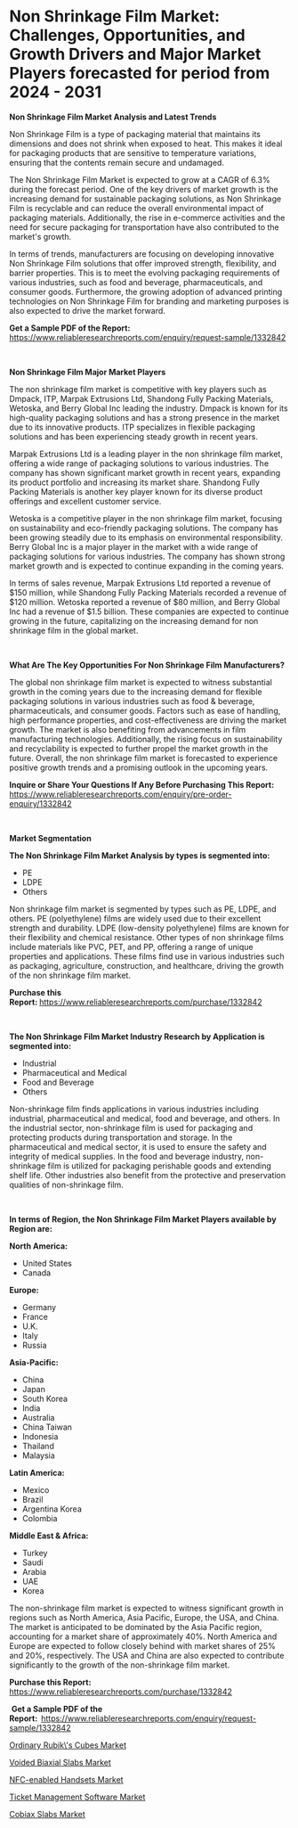 <p><h1>Non Shrinkage Film Market: Challenges, Opportunities, and Growth Drivers and Major Market Players forecasted for period from 2024 - 2031</h1></p><p><strong>Non Shrinkage Film Market Analysis and Latest Trends</strong></p>
<p><p>Non Shrinkage Film is a type of packaging material that maintains its dimensions and does not shrink when exposed to heat. This makes it ideal for packaging products that are sensitive to temperature variations, ensuring that the contents remain secure and undamaged.</p><p>The Non Shrinkage Film Market is expected to grow at a CAGR of 6.3% during the forecast period. One of the key drivers of market growth is the increasing demand for sustainable packaging solutions, as Non Shrinkage Film is recyclable and can reduce the overall environmental impact of packaging materials. Additionally, the rise in e-commerce activities and the need for secure packaging for transportation have also contributed to the market's growth.</p><p>In terms of trends, manufacturers are focusing on developing innovative Non Shrinkage Film solutions that offer improved strength, flexibility, and barrier properties. This is to meet the evolving packaging requirements of various industries, such as food and beverage, pharmaceuticals, and consumer goods. Furthermore, the growing adoption of advanced printing technologies on Non Shrinkage Film for branding and marketing purposes is also expected to drive the market forward.</p></p>
<p><strong>Get a Sample PDF of the Report:&nbsp;</strong> <a href="https://www.reliableresearchreports.com/enquiry/request-sample/1332842">https://www.reliableresearchreports.com/enquiry/request-sample/1332842</a></p>
<p>&nbsp;</p>
<p><strong>Non Shrinkage Film Major Market Players</strong></p>
<p><p>The non shrinkage film market is competitive with key players such as Dmpack, ITP, Marpak Extrusions Ltd, Shandong Fully Packing Materials, Wetoska, and Berry Global Inc leading the industry. Dmpack is known for its high-quality packaging solutions and has a strong presence in the market due to its innovative products. ITP specializes in flexible packaging solutions and has been experiencing steady growth in recent years.</p><p>Marpak Extrusions Ltd is a leading player in the non shrinkage film market, offering a wide range of packaging solutions to various industries. The company has shown significant market growth in recent years, expanding its product portfolio and increasing its market share. Shandong Fully Packing Materials is another key player known for its diverse product offerings and excellent customer service.</p><p>Wetoska is a competitive player in the non shrinkage film market, focusing on sustainability and eco-friendly packaging solutions. The company has been growing steadily due to its emphasis on environmental responsibility. Berry Global Inc is a major player in the market with a wide range of packaging solutions for various industries. The company has shown strong market growth and is expected to continue expanding in the coming years.</p><p>In terms of sales revenue, Marpak Extrusions Ltd reported a revenue of $150 million, while Shandong Fully Packing Materials recorded a revenue of $120 million. Wetoska reported a revenue of $80 million, and Berry Global Inc had a revenue of $1.5 billion. These companies are expected to continue growing in the future, capitalizing on the increasing demand for non shrinkage film in the global market.</p></p>
<p>&nbsp;</p>
<p><strong>What Are The Key Opportunities For Non Shrinkage Film Manufacturers?</strong></p>
<p><p>The global non shrinkage film market is expected to witness substantial growth in the coming years due to the increasing demand for flexible packaging solutions in various industries such as food & beverage, pharmaceuticals, and consumer goods. Factors such as ease of handling, high performance properties, and cost-effectiveness are driving the market growth. The market is also benefiting from advancements in film manufacturing technologies. Additionally, the rising focus on sustainability and recyclability is expected to further propel the market growth in the future. Overall, the non shrinkage film market is forecasted to experience positive growth trends and a promising outlook in the upcoming years.</p></p>
<p><strong>Inquire or Share Your Questions If Any Before Purchasing This Report:</strong> <a href="https://www.reliableresearchreports.com/enquiry/pre-order-enquiry/1332842">https://www.reliableresearchreports.com/enquiry/pre-order-enquiry/1332842</a></p>
<p>&nbsp;</p>
<p><strong>Market Segmentation</strong></p>
<p><strong>The Non Shrinkage Film Market Analysis by types is segmented into:</strong></p>
<p><ul><li>PE</li><li>LDPE</li><li>Others</li></ul></p>
<p><p>Non shrinkage film market is segmented by types such as PE, LDPE, and others. PE (polyethylene) films are widely used due to their excellent strength and durability. LDPE (low-density polyethylene) films are known for their flexibility and chemical resistance. Other types of non shrinkage films include materials like PVC, PET, and PP, offering a range of unique properties and applications. These films find use in various industries such as packaging, agriculture, construction, and healthcare, driving the growth of the non shrinkage film market.</p></p>
<p><strong>Purchase this Report:&nbsp;</strong><a href="https://www.reliableresearchreports.com/purchase/1332842">https://www.reliableresearchreports.com/purchase/1332842</a></p>
<p>&nbsp;</p>
<p><strong>The Non Shrinkage Film Market Industry Research by Application is segmented into:</strong></p>
<p><ul><li>Industrial</li><li>Pharmaceutical and Medical</li><li>Food and Beverage</li><li>Others</li></ul></p>
<p><p>Non-shrinkage film finds applications in various industries including industrial, pharmaceutical and medical, food and beverage, and others. In the industrial sector, non-shrinkage film is used for packaging and protecting products during transportation and storage. In the pharmaceutical and medical sector, it is used to ensure the safety and integrity of medical supplies. In the food and beverage industry, non-shrinkage film is utilized for packaging perishable goods and extending shelf life. Other industries also benefit from the protective and preservation qualities of non-shrinkage film.</p></p>
<p>&nbsp;</p>
<p><strong>In terms of Region, the Non Shrinkage Film Market Players available by Region are:</strong></p>
<p>
    <p> <strong> North America: </strong>
        <ul>
            <li>United States</li>
            <li>Canada</li>
        </ul>
        </p> 
    <p> <strong> Europe: </strong>
        <ul>
            <li>Germany</li>
            <li>France</li>
            <li>U.K.</li>
            <li>Italy</li>
            <li>Russia</li>
        </ul>
        </p> 
    <p> <strong> Asia-Pacific: </strong>
        <ul>
            <li>China</li>
            <li>Japan</li>
            <li>South Korea</li>
            <li>India</li>
            <li>Australia</li>
            <li>China Taiwan</li>
            <li>Indonesia</li>
            <li>Thailand</li>
            <li>Malaysia</li>
        </ul>
        </p> 
    <p> <strong> Latin America: </strong>
        <ul>
            <li>Mexico</li>
            <li>Brazil</li>
            <li>Argentina Korea</li>
            <li>Colombia</li>
        </ul>
        </p> 
    <p> <strong> Middle East & Africa: </strong>
        <ul>
            <li>Turkey</li>
            <li>Saudi</li>
            <li>Arabia</li>
            <li>UAE</li>
            <li>Korea</li>
        </ul>
    </p>
    </p>
<p><p>The non-shrinkage film market is expected to witness significant growth in regions such as North America, Asia Pacific, Europe, the USA, and China. The market is anticipated to be dominated by the Asia Pacific region, accounting for a market share of approximately 40%. North America and Europe are expected to follow closely behind with market shares of 25% and 20%, respectively. The USA and China are also expected to contribute significantly to the growth of the non-shrinkage film market.</p></p>
<p><strong>Purchase this Report: </strong><a href="https://www.reliableresearchreports.com/purchase/1332842">https://www.reliableresearchreports.com/purchase/1332842</a></p>
<p>&nbsp;<strong>Get a Sample PDF of the Report:&nbsp;&nbsp;</strong><a href="https://www.reliableresearchreports.com/enquiry/request-sample/1332842">https://www.reliableresearchreports.com/enquiry/request-sample/1332842</a></p>
<p><strong></strong></p>
<p><p><a href="https://github.com/angelajermaine/Market-Research-Report-List-2/blob/main/ordinary-rubiks-cubes-market.md">Ordinary Rubik\'s Cubes Market</a></p><p><a href="https://medium.com/@donaldyoung656/voided-biaxial-slabs-market-exploring-market-share-market-trends-and-future-growth-d31b08cfb6b8">Voided Biaxial Slabs Market</a></p><p><a href="https://github.com/provorikovar/Market-Research-Report-List-3/blob/main/nfc-enabled-handsets-market.md">NFC-enabled Handsets Market</a></p><p><a href="https://medium.com/@donaldyoung656/decoding-ticket-management-software-market-metrics-market-share-trends-and-growth-patterns-dd6df6fdc292">Ticket Management Software Market</a></p><p><a href="https://medium.com/@donaldyoung656/cobiax-slabs-market-competitive-analysis-market-trends-and-forecast-to-2031-5d9e1fd64b7e">Cobiax Slabs Market</a></p></p>